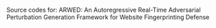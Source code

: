 Source codes for: ARWED: An Autoregressive Real-Time Adversarial Perturbation Generation Framework for Website Fingerprinting Defense
